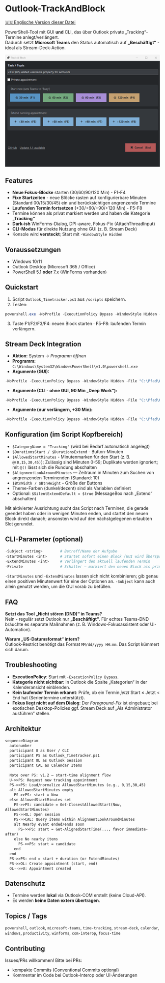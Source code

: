 # Outlook-TrackAndBlock

[🇺🇸 Englische Version dieser Datei](/README.md)

PowerShell-Tool mit GUI **und** CLI, das über Outlook private „Tracking“-Termine anlegt/verlängert.  
Dadurch setzt **Microsoft Teams** den Status automatisch auf **„Beschäftigt“** - ideal als Stream-Deck-Action.

![Track & Block — Screenshot](/assets/screenshot.png?raw=true)

## Features

- **Neue Fokus-Blöcke** starten (30/60/90/120 Min) - F1-F4
- **Fixe Startzeiten** - neue Blöcke rasten auf konfigurierbare Minuten (Standard 00/15/30/45) ein und berücksichtigen angrenzende Termine
- **Laufenden Termin fortsetzen** (+30/+60/+90/+120 Min) - F5-F8
- Termine können als privat markiert werden und haben die Kategorie **„Tracking“**
- **Dark-ish** WinForms-Dialog, DPI-aware, Fokus-Fix (AttachThreadInput)
- **CLI-Modus** für direkte Nutzung ohne GUI (z. B. Stream Deck)
- Konsole wird **versteckt**; Start mit `-WindowStyle Hidden`

## Voraussetzungen

- Windows 10/11
- Outlook Desktop (Microsoft 365 / Office)
- PowerShell 5.1 **oder** 7.x (WinForms vorhanden)

## Quickstart

1. Script `Outlook_Timetracker.ps1` aus `/scripts` speichern.
2. Testen:

~~~powershell
powershell.exe -NoProfile -ExecutionPolicy Bypass -WindowStyle Hidden -File "C:\Pfad\Outlook_Timetracker.ps1"
~~~

3. Taste F1/F2/F3/F4: neuen Block starten · F5-F8: laufenden Termin verlängern.

## Stream Deck Integration

- **Aktion:** System → *Programm öffnen*
- **Programm:** `C:\Windows\System32\WindowsPowerShell\v1.0\powershell.exe`
- **Argumente (GUI):**

~~~powershell
-NoProfile -ExecutionPolicy Bypass -WindowStyle Hidden -File "C:\Pfad\Outlook_Timetracker.ps1"
~~~

- **Argumente (CLI - ohne GUI, 90 Min „Deep Work“):**

~~~powershell
-NoProfile -ExecutionPolicy Bypass -WindowStyle Hidden -File "C:\Pfad\Outlook_Timetracker.ps1" -Subject 'Fokuszeit' -StartMinutes 90
~~~

- **Argumente (nur verlängern, +30 Min):**

~~~powershell
-NoProfile -ExecutionPolicy Bypass -WindowStyle Hidden -File "C:\Pfad\Outlook_Timetracker.ps1" -ExtendMinutes 30
~~~

## Konfiguration (im Script Kopfbereich)

- `$CategoryName = "Tracking"` (wird bei Bedarf automatisch angelegt)
- `$DurationsStart / $DurationsExtend` - Button-Minuten
- `$AllowedStartMinutes` - Minutenmarken für den Start (z. B. `@(0,15,30,45)`); Zulässig sind Minuten 0-59; Duplikate werden ignoriert; mit `@()` lässt sich die Rundung abschalten
- `$AlignmentLookAroundMinutes` — Zeitraum in Minuten zum Suchen von angrenzenden Terminenden (Standard: 10)
- `$BtnWidth / $BtnHeight` - Größe der Buttons
- Theme-Farben (dunkel/dezent) sind als Variablen definiert
- Optional: `$SilentExtendDefault = $true` (MessageBox nach „Extend“ abschalten)

Mit aktivierter Ausrichtung sucht das Script nach Terminen, die gerade geendet haben oder in wenigen Minuten enden, und startet den neuen Block direkt danach; ansonsten wird auf den nächstgelegenen erlaubten Slot gerundet.

## CLI-Parameter (optional)

~~~powershell
-Subject <string>        # Betreff/Name der Aufgabe
-StartMinutes <int>      # Startet sofort einen Block (GUI wird übersprungen)
-ExtendMinutes <int>     # Verlängert den aktuell laufenden Termin
-Private                 # Schalter – markiert den neuen Block als privat (GUI wird vorab angehakt)
~~~

`-StartMinutes` und `-ExtendMinutes` lassen sich nicht kombinieren; gib genau einen positiven Minutenwert für eine der Optionen an. `-Subject` kann auch allein genutzt werden, um die GUI vorab zu befüllen.
## FAQ

**Setzt das Tool „Nicht stören (DND)“ in Teams?**  
Nein - regulär setzt Outlook nur **„Beschäftigt“**. Für echtes Teams-DND bräuchte es separate Maßnahmen (z. B. Windows-Fokusassistent oder UI-Automation).

**Warum „US-Datumsformat“ intern?**  
Outlook-Restrict benötigt das Format `MM/dd/yyyy HH:mm`. Das Script kümmert sich darum.

## Troubleshooting

- **ExecutionPolicy**: Start mit `-ExecutionPolicy Bypass`.
- **Kategorie nicht sichtbar**: In Outlook die Spalte „Kategorien“ in der Kalenderansicht einblenden.
- **Kein laufender Termin erkannt**: Prüfe, ob ein Termin *jetzt* Start ≤ Jetzt < End hat (Serientermine unterstützt).
- **Fokus liegt nicht auf dem Dialog**: Der *Foreground-Fix* ist eingebaut; bei exotischen Desktop-Policies ggf. Stream Deck auf „Als Administrator ausführen“ stellen.

## Architektur

```mermaid
sequenceDiagram
  autonumber
  participant U as User / CLI
  participant PS as Outlook_Timetracker.ps1
  participant OL as Outlook Session
  participant CAL as Calendar Items

  Note over PS: v1.2 — start-time alignment flow
  U->>PS: Request new tracking appointment
  PS->>PS: Load/normalize AllowedStartMinutes (e.g., 0,15,30,45)
  alt AllowedStartMinutes empty
    PS->>PS: start = Now
  else AllowedStartMinutes set
    PS->>PS: candidate = Get-ClosestAllowedStart(Now, AllowedStartMinutes)
    PS->>OL: Open session
    PS->>CAL: Query items within AlignmentLookAroundMinutes
    alt Nearby event ended/ends soon
      PS->>PS: start = Get-AlignedStartTime(..., favor immediate-after)
    else No nearby items
      PS->>PS: start = candidate
    end
  end
  PS->>PS: end = start + duration (or ExtendMinutes)
  PS->>OL: Create appointment (start, end)
  OL-->>U: Appointment created
```

## Datenschutz

- Termine werden **lokal** via Outlook-COM erstellt (keine Cloud-API).
- Es werden **keine Daten extern übertragen**.

## Topics / Tags

`powershell`, `outlook`, `microsoft-teams`, `time-tracking`, `stream-deck`, `calendar`, `windows`, `productivity`, `winforms`, `com-interop`, `focus-time`

## Contributing

Issues/PRs willkommen! Bitte bei PRs:

- kompakte Commits (Conventional Commits optional)
- Kommentar im Code bei Outlook-Interop oder UI-Änderungen
